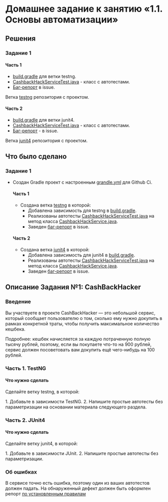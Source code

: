 # Домашнее задание к занятию «1.1. Основы автоматизации»

## Решения
### Задание 1
#### Часть 1
 * <a href="https://github.com/Nephedov/1.Automated-Testing/blob/testng/build.gradle">build.gradle</a> для ветки testng.
 * <a href="https://github.com/Nephedov/1.Automated-Testing/blob/testng/src/test/java/ru/netology/CashbackHackServiceTest.java">CashbackHackServiceTest.java</a> - класс с автотестами.
 * <a href="https://github.com/Nephedov/1.Automated-Testing/issues/4">Баг-репорт</a> в issue.

Ветка <a href="https://github.com/Nephedov/1.Automated-Testing/tree/testng">testng</a> репозитория с проектом.
 #### Часть 2
 * <a href="https://github.com/Nephedov/1.Automated-Testing/blob/junit4/build.gradle">build.gradle</a> для ветки junit4.
 * <a href="https://github.com/Nephedov/1.Automated-Testing/blob/junit4/src/test/java/ru/netology/CashbackHackServiceTest.java">CashbackHackServiceTest.java</a> - класс с автотестами.
 * <a href="https://github.com/Nephedov/1.Automated-Testing/issues/5">Баг-репорт</a> - в issue.

Ветка <a href="https://github.com/Nephedov/1.Automated-Testing/tree/junit4">junit4</a> репозитория с проектом.
## Что было сделано
### Задание 1
* Создан Gradle проект c настроенным <a href="https://github.com/Nephedov/1.Automated-Testing/blob/main/.github/workflows/grandle.yml">grandle.yml</a> для Github Ci.
  #### Часть 1
  * Создана ветка <a href="https://github.com/Nephedov/1.Automated-Testing/tree/testng">testng</a> в которой:
    * Добавлена зависимость для testng в <a href="https://github.com/Nephedov/1.Automated-Testing/blob/testng/build.gradle">build.gradle</a>.
    * Реализованы автотесты <a href="https://github.com/Nephedov/1.Automated-Testing/blob/testng/src/test/java/ru/netology/CashbackHackServiceTest.java">CashbackHackServiceTest.java</a> на метод класса
      <a href="https://github.com/Nephedov/1.Automated-Testing/blob/testng/src/main/java/ru/netology/service/CashbackHackService.java">CashbackHackService.java</a>.
    * Заведен <a href="https://github.com/Nephedov/1.Automated-Testing/issues/4">баг-репорт</a> в issue.
  #### Часть 2
  * Создана ветка <a href="https://github.com/Nephedov/1.Automated-Testing/tree/junit4">junit4</a> в которой:
    * Добавлена зависимость для junit4 в <a href="https://github.com/Nephedov/1.Automated-Testing/blob/junit4/build.gradle">build.gradle</a>.
    * Реализованы автотесты <a href="https://github.com/Nephedov/1.Automated-Testing/blob/junit4/src/test/java/ru/netology/CashbackHackServiceTest.java">CashbackHackServiceTest.java</a> на метод класса
      <a href="https://github.com/Nephedov/1.Automated-Testing/blob/junit4/src/main/java/ru/netology/service/CashbackHackService.java">CashbackHackService.java</a>.
    * Заведен <a href="https://github.com/Nephedov/1.Automated-Testing/issues/5">баг-репорт</a> в issue.

## Описание Задания №1: CashBackHacker

### Введение

Вы участвуете в проекте CashBackHacker — это небольшой сервис, который сообщает пользователю о том, сколько ему нужно докупить в рамках конкретной траты, чтобы получить максимальное количество кешбека.

Подробнее: кешбек начисляется за каждую потраченную полную тысячу рублей, поэтому, если вы покупаете что-то на 900 рублей, сервис должен посоветовать вам докупить ещё чего-нибудь на 100 рублей.

### Часть 1. TestNG

#### Что нужно сделать

Сделайте ветку testng, в которой:

1\. Добавьте в зависимости TestNG.
2\. Напишите простые автотесты без параметризации на основании материала следующего раздела.

### Часть 2. JUnit4

#### Что нужно сделать

Сделайте ветку junit4, в которой:

1\. Добавьте в зависимости JUnit.
2\. Напишите простые автотесты без параметризации.

### Об ошибках

В сервисе точно есть ошибка, поэтому один из ваших автотестов должен падать. На обнаруженный дефект должен быть оформлен репорт [по установленным правилам](../report-requirements.md) 
